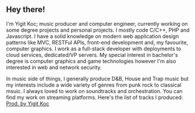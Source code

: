 ## Hey there!
I'm Yigit Koc; music producer and computer engineer, currently working on some degree projects and personal projects. I mostly code C/C++, PHP and Javascript. I have a solid knowledge on modern web application design patterns like MVC, RESTFul APIs, front-end development and, my favourite, computer graphics. I work as a full-stack developer with deployments to cloud services, dedicated/VP servers. My special interest in bachelor's degree is computer graphics and game technologies however I'm also interested in web and network security.

In music side of things, I generally produce D&B, House and Trap music but my interests include a wide variety of genres from punk rock to classical msuic. I always loved to work on soundtracks and orchestration. You can find my work on streaming platforms. Here's the list of tracks I produced: [Prod. by Yigit Koc](https://open.spotify.com/playlist/02VcslXWW02ft4scvoZEmV?si=52NHiLYvRhWsqet754tkQg)
